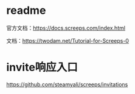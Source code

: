 # readme

官方文档：https://docs.screeps.com/index.html

文档：https://twodam.net/Tutorial-for-Screeps-0

# invite响应入口

https://github.com/steamyali/screeps/invitations
